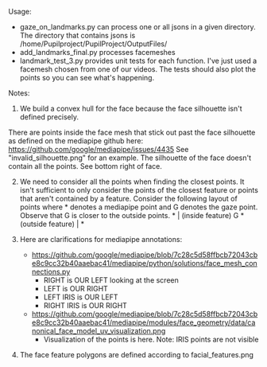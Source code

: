 
Usage:
 - gaze_on_landmarks.py can process one or all jsons in a given directory. The directory that contains jsons is /home/Pupilproject/PupilProject/OutputFiles/
 - add_landmarks_final.py processes facemeshes
 - landmark_test_3.py provides unit tests for each function. I've just used a facemesh chosen from one of our videos. The tests should also plot the points so you can see what's happening.

Notes:
1. We build a convex hull for the face because the face silhouette isn't defined precisely. 

There are points inside the face mesh that stick out past the face silhouette as defined on the mediapipe github here: 
https://github.com/google/mediapipe/issues/4435
See "invalid_silhouette.png" for an example. The silhouette of the face doesn't contain all the points. See bottom right of face.

2. We need to consider all the points when finding the closest points.
It isn't sufficient to only consider the points of the closest feature or points that aren't contained by a feature.
Consider the following layout of points where * denotes a mediapipe point and G denotes the gaze point. Observe that G is closer to the outside points.
                 *
                 |
(inside feature) G * (outside feature)
                 |
                 *

3. Here are clarifications for mediapipe annotations:
    - https://github.com/google/mediapipe/blob/7c28c5d58ffbcb72043cbe8c9cc32b40aaebac41/mediapipe/python/solutions/face_mesh_connections.py
        - RIGHT is OUR LEFT looking at the screen
        - LEFT is OUR RIGHT
        - LEFT IRIS is OUR LEFT
        - RIGHT IRIS is OUR RIGHT
    - https://github.com/google/mediapipe/blob/7c28c5d58ffbcb72043cbe8c9cc32b40aaebac41/mediapipe/modules/face_geometry/data/canonical_face_model_uv_visualization.png 
        - Visualization of the points is here. Note: IRIS points are not visible

4. The face feature polygons are defined according to facial_features.png